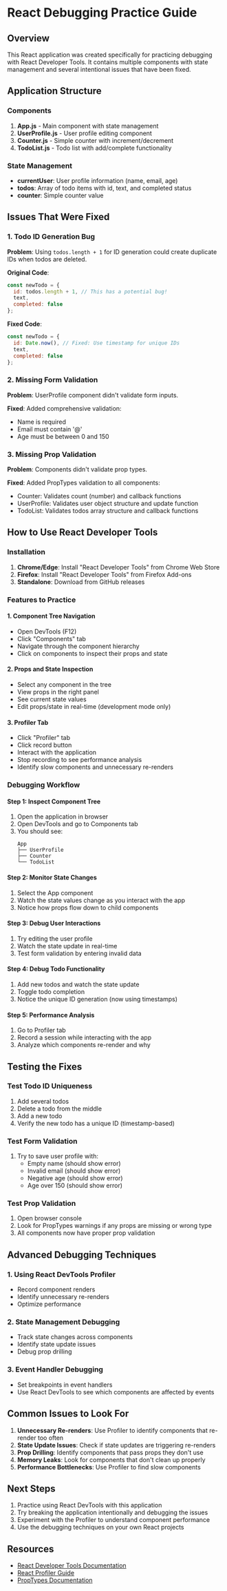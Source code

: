 # React Debugging Practice Guide

## Overview
This React application was created specifically for practicing debugging with React Developer Tools. It contains multiple components with state management and several intentional issues that have been fixed.

## Application Structure

### Components
1. **App.js** - Main component with state management
2. **UserProfile.js** - User profile editing component
3. **Counter.js** - Simple counter with increment/decrement
4. **TodoList.js** - Todo list with add/complete functionality

### State Management
- **currentUser**: User profile information (name, email, age)
- **todos**: Array of todo items with id, text, and completed status
- **counter**: Simple counter value

## Issues That Were Fixed

### 1. Todo ID Generation Bug
**Problem**: Using `todos.length + 1` for ID generation could create duplicate IDs when todos are deleted.

**Original Code**:
```javascript
const newTodo = {
  id: todos.length + 1, // This has a potential bug!
  text,
  completed: false
};
```

**Fixed Code**:
```javascript
const newTodo = {
  id: Date.now(), // Fixed: Use timestamp for unique IDs
  text,
  completed: false
};
```

### 2. Missing Form Validation
**Problem**: UserProfile component didn't validate form inputs.

**Fixed**: Added comprehensive validation:
- Name is required
- Email must contain '@'
- Age must be between 0 and 150

### 3. Missing Prop Validation
**Problem**: Components didn't validate prop types.

**Fixed**: Added PropTypes validation to all components:
- Counter: Validates count (number) and callback functions
- UserProfile: Validates user object structure and update function
- TodoList: Validates todos array structure and callback functions

## How to Use React Developer Tools

### Installation
1. **Chrome/Edge**: Install "React Developer Tools" from Chrome Web Store
2. **Firefox**: Install "React Developer Tools" from Firefox Add-ons
3. **Standalone**: Download from GitHub releases

### Features to Practice

#### 1. Component Tree Navigation
- Open DevTools (F12)
- Click "Components" tab
- Navigate through the component hierarchy
- Click on components to inspect their props and state

#### 2. Props and State Inspection
- Select any component in the tree
- View props in the right panel
- See current state values
- Edit props/state in real-time (development mode only)

#### 3. Profiler Tab
- Click "Profiler" tab
- Click record button
- Interact with the application
- Stop recording to see performance analysis
- Identify slow components and unnecessary re-renders

### Debugging Workflow

#### Step 1: Inspect Component Tree
1. Open the application in browser
2. Open DevTools and go to Components tab
3. You should see:
   ```
   App
   ├── UserProfile
   ├── Counter
   └── TodoList
   ```

#### Step 2: Monitor State Changes
1. Select the App component
2. Watch the state values change as you interact with the app
3. Notice how props flow down to child components

#### Step 3: Debug User Interactions
1. Try editing the user profile
2. Watch the state update in real-time
3. Test form validation by entering invalid data

#### Step 4: Debug Todo Functionality
1. Add new todos and watch the state update
2. Toggle todo completion
3. Notice the unique ID generation (now using timestamps)

#### Step 5: Performance Analysis
1. Go to Profiler tab
2. Record a session while interacting with the app
3. Analyze which components re-render and why

## Testing the Fixes

### Test Todo ID Uniqueness
1. Add several todos
2. Delete a todo from the middle
3. Add a new todo
4. Verify the new todo has a unique ID (timestamp-based)

### Test Form Validation
1. Try to save user profile with:
   - Empty name (should show error)
   - Invalid email (should show error)
   - Negative age (should show error)
   - Age over 150 (should show error)

### Test Prop Validation
1. Open browser console
2. Look for PropTypes warnings if any props are missing or wrong type
3. All components now have proper prop validation

## Advanced Debugging Techniques

### 1. Using React DevTools Profiler
- Record component renders
- Identify unnecessary re-renders
- Optimize performance

### 2. State Management Debugging
- Track state changes across components
- Identify state update issues
- Debug prop drilling

### 3. Event Handler Debugging
- Set breakpoints in event handlers
- Use React DevTools to see which components are affected by events

## Common Issues to Look For

1. **Unnecessary Re-renders**: Use Profiler to identify components that re-render too often
2. **State Update Issues**: Check if state updates are triggering re-renders
3. **Prop Drilling**: Identify components that pass props they don't use
4. **Memory Leaks**: Look for components that don't clean up properly
5. **Performance Bottlenecks**: Use Profiler to find slow components

## Next Steps

1. Practice using React DevTools with this application
2. Try breaking the application intentionally and debugging the issues
3. Experiment with the Profiler to understand component performance
4. Use the debugging techniques on your own React projects

## Resources

- [React Developer Tools Documentation](https://react.dev/learn/react-developer-tools)
- [React Profiler Guide](https://react.dev/reference/react/Profiler)
- [PropTypes Documentation](https://react.dev/reference/react/PropTypes)

